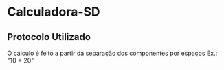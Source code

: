 # Calculadora-SD
## Protocolo Utilizado
O cálculo é feito a partir da separação dos componentes por espaços
Ex.: "10 + 20"

